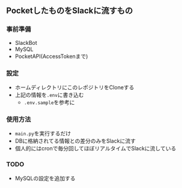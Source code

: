 ## PocketしたものをSlackに流すもの

### 事前準備
* SlackBot
* MySQL
* PocketAPI(AccessTokenまで)

### 設定
* ホームディレクトリにこのレポジトリをCloneする
* 上記の情報を`.env`に書き込む
  * `.env.sample`を参考に

### 使用方法
* `main.py`を実行するだけ
* DBに格納されてる情報との差分のみをSlackに流す
* 個人的にはcronで毎分回してほぼリアルタイムでSlackに流している

### TODO
* MySQLの設定を追加する
